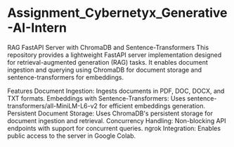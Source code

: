 # Assignment_Cybernetyx_Generative-AI-Intern
RAG FastAPI Server with ChromaDB and Sentence-Transformers
This repository provides a lightweight FastAPI server implementation designed for retrieval-augmented generation (RAG) tasks. It enables document ingestion and querying using ChromaDB for document storage and sentence-transformers for embeddings.

Features
Document Ingestion: Ingests documents in PDF, DOC, DOCX, and TXT formats.
Embeddings with Sentence-Transformers: Uses sentence-transformers/all-MiniLM-L6-v2 for efficient embeddings generation.
Persistent Document Storage: Uses ChromaDB's persistent storage for document ingestion and retrieval.
Concurrency Handling: Non-blocking API endpoints with support for concurrent queries.
ngrok Integration: Enables public access to the server in Google Colab.

